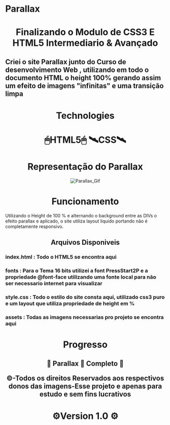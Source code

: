 # Parallax

<h1 align="center">
     Finalizando o Modulo de CSS3 E HTML5 Intermediario & Avançado 
</h1>
<h2>
Criei o site Parallax junto do Curso de desenvolvimento Web , utilizando em todo o documento HTML o height 100% gerando assim um efeito de imagens "infinitas" e uma transição limpa
</h2>

<h1 align="center">
Technologies
</h1>
<h1 align="center">
🖱HTML5🖱
 🛰CSS🛰
</h1>

<h1 align="center">Representação do Parallax</h1>

<p align = "center">
  <img src = "https://user-images.githubusercontent.com/68614036/142296614-446048eb-7b54-4cf3-a8a8-3a9b73a43210.gif" alt = "Parallax_Gif" >
</p>            


<h1 align="center">Funcionamento</h1>
<p>
Utilizando o Height de 100 % e alternando o background entre as DIVs o efeito parallax e aplicado, o site utiliza layout liquido portando não é completamente responsivo.
</p>
<h2 align="center"> 
	Arquivos Disponiveis
</h2>
<h3> index.html : Todo o HTML5 se encontra aqui</h3>
<h3> fonts : Para o Tema 16 bits utilizei a font PressStart2P e a propriedade @font-face utilizando uma fonte local para não ser necessario internet para visualizar</h3>
<h3> style.css : Todo o estilo do site consta aqui, utilizado css3 puro e um layout  que utiliza propriedade de height em % </h3>
<h3> assets : Todas as imagens necessarias pro projeto se encontra aqui </h3>
</p>



<h1 align = "center">Progresso</h1>
<h2 align="center"> 
	🔋  Parallax 📱 <strong>Completo</strong> 🔋  
	<p align = "center"> &copy-Todos os direitos Reservados aos respectivos donos das imagens-Esse projeto e apenas para estudo e sem fins lucrativos </p>
</h2>
<h1 align = "center">⚙️Version 1.0 ⚙️</h1>
